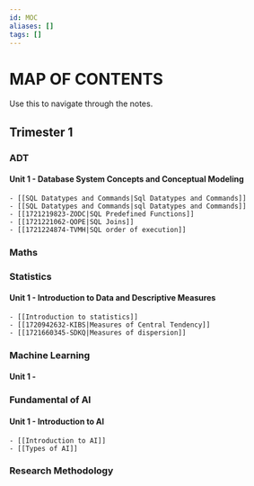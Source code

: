 ```yaml
---
id: MOC
aliases: []
tags: []
---
```


# MAP OF CONTENTS
Use this to navigate through the notes.

## Trimester 1
### ADT
#### Unit 1 - Database System Concepts and Conceptual Modeling
    - [[SQL Datatypes and Commands|Sql Datatypes and Commands]]
    - [[SQL Datatypes and Commands|sql Datatypes and Commands]]
    - [[1721219823-ZODC|SQL Predefined Functions]]
    - [[1721221062-QOPE|SQL Joins]]
    - [[1721224874-TVMH|SQL order of execution]]

### Maths

### Statistics
#### Unit 1 - Introduction to Data and Descriptive Measures
    - [[Introduction to statistics]]
    - [[1720942632-KIBS|Measures of Central Tendency]]
    - [[1721660345-SDKQ|Measures of dispersion]]

### Machine Learning
#### Unit 1 - 

### Fundamental of AI
#### Unit 1 - Introduction to AI
    - [[Introduction to AI]]
    - [[Types of AI]]

### Research Methodology
